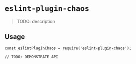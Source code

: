 # `eslint-plugin-chaos`

> TODO: description

## Usage

```
const eslintPluginChaos = require('eslint-plugin-chaos');

// TODO: DEMONSTRATE API
```
